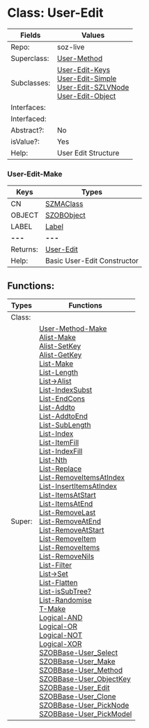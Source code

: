 
# Class:	User-Edit

| Fields | Values |
| --------- | --------- |
| Repo: | soz-live |
| Superclass: | [User-Method](User-Method.html) |
| Subclasses: | [User-Edit-Keys](User-Edit-Keys.html) <br> [User-Edit-Simple](User-Edit-Simple.html) <br> [User-Edit-SZLVNode](User-Edit-SZLVNode.html) <br> [User-Edit-Object](User-Edit-Object.html) |
| Interfaces: |  |
| Interfaced: |  |
| Abstract?: | No |
| isValue?: | Yes |
| Help: | User Edit Structure |

### User-Edit-Make

| Keys | Types |
| --------- | --------- |
| CN | [SZMAClass](SZMAClass.html) |
| OBJECT | [SZOBObject](SZOBObject.html) |
| LABEL | [Label](Label.html) |
| **---** | **---** |
| Returns: | [User-Edit](User-Edit.html) |
| Help: | Basic User-Edit Constructor |


## Functions:

| Types | Functions |
| --------- | --------- |
| Class: |  |
| Super: | [User-Method-Make](User-Method.html) <br> [Alist-Make](Alist.html) <br> [Alist-SetKey](Alist.html) <br> [Alist-GetKey](Alist.html) <br> [List-Make](List.html) <br> [List-Length](List.html) <br> [List->Alist](List.html) <br> [List-IndexSubst](List.html) <br> [List-EndCons](List.html) <br> [List-Addto](List.html) <br> [List-AddtoEnd](List.html) <br> [List-SubLength](List.html) <br> [List-Index](List.html) <br> [List-ItemFill](List.html) <br> [List-IndexFill](List.html) <br> [List-Nth](List.html) <br> [List-Replace](List.html) <br> [List-RemoveItemsAtIndex](List.html) <br> [List-InsertItemsAtIndex](List.html) <br> [List-ItemsAtStart](List.html) <br> [List-ItemsAtEnd](List.html) <br> [List-RemoveLast](List.html) <br> [List-RemoveAtEnd](List.html) <br> [List-RemoveAtStart](List.html) <br> [List-RemoveItem](List.html) <br> [List-RemoveItems](List.html) <br> [List-RemoveNils](List.html) <br> [List-Filter](List.html) <br> [List->Set](List.html) <br> [List-Flatten](List.html) <br> [List-isSubTree?](List.html) <br> [List-Randomise](List.html) <br> [T-Make](T.html) <br> [Logical-AND](Logical.html) <br> [Logical-OR](Logical.html) <br> [Logical-NOT](Logical.html) <br> [Logical-XOR](Logical.html) <br> [SZOBBase-User_Select](SZOBBase.html) <br> [SZOBBase-User_Make](SZOBBase.html) <br> [SZOBBase-User_Method](SZOBBase.html) <br> [SZOBBase-User_ObjectKey](SZOBBase.html) <br> [SZOBBase-User_Edit](SZOBBase.html) <br> [SZOBBase-User_Clone](SZOBBase.html) <br> [SZOBBase-User_PickNode](SZOBBase.html) <br> [SZOBBase-User_PickModel](SZOBBase.html) |


